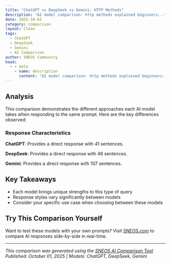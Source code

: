 ```yaml
---
title: "ChatGPT vs DeepSeek vs Gemini: HTTP Methods"
description: "AI model comparison: http methods explained beginners..."
date: 2025-10-01
category: comparison
layout: Clean
tags:
  - ChatGPT
  - DeepSeek
  - Gemini
  - AI Comparison
author: SNEOS Community
head:
  - - meta
    - name: description
      content: "AI model comparison: http methods explained beginners..."
---
```


<ChatComparison
  title="ChatGPT vs DeepSeek vs Gemini: HTTP Methods"
  prompt="http methods explained beginners"
  :responses='{
    "ChatGPT": "Sure! Here\u0027s a simple explanation of the most common HTTP methods for beginners:\n\n### What are HTTP Methods?\nHTTP methods are used to tell a web server what you want to do with a resource (like a webpage, data, image, etc.). They are part of the HTTP protocol\u2014the language used for communication between your browser and web servers.\n\n---\n\n### Common HTTP Methods\n\n1. **GET**\n   - **Purpose:** Retrieve data from a server.\n   - **Example:** When you visit a webpage, your browser sends a GET request to get the page\u2019s content.\n   - **Key Point:** It doesn\u2019t change anything on the server; it just asks for data.\n   \n2. **POST**\n   - **Purpose:** Send data to the server to create something new.\n   - **Example:** Submitting a form with your information (like a sign-up form) sends a POST request.\n   - **Key Point:** It usually changes the server by creating new resources.\n\n3. **PUT**\n   - **Purpose:** Update existing data or create a resource if it doesn\u2019t exist.\n   - **Example:** Updating your profile information on a website.\n   - **Key Point:** It replaces the entire resource with the data sent.\n\n4. **PATCH**\n   - **Purpose:** Partially update data on the server.\n   - **Example:** Changing just your email address in your profile.\n   - **Key Point:** It only changes specified fields, not the whole resource.\n\n5. **DELETE**\n   - **Purpose:** Remove data from the server.\n   - **Example:** Deleting your account or a post.\n   - **Key Point:** It tells the server to delete the specified resource.\n\n6. **HEAD**\n   - **Purpose:** Similar to GET, but only requests headers, no body.\n   - **Example:** Checking if a webpage is available without downloading it.\n   - **Key Point:** Used for checking metadata like last modified date or content type.\n\n7. **OPTIONS**\n   - **Purpose:** Find out which HTTP methods are supported by the server for a particular URL.\n   - **Example:** Letting a client know if it can use GET, POST, or DELETE on a resource.\n   - **Key Point:** Useful for CORS and debugging.\n\n---\n\n### Summary Table\n\n| Method  | What it Does                    | Safe (no changes)? | Idempotent? (same result if called multiple times) |\n|---------|--------------------------------|--------------------|-----------------------------------------------------|\n| GET     | Retrieve data                  | Yes                | Yes                                                 |\n| POST    | Create new data                | No                 | No                                                  |\n| PUT     | Replace or create data         | No                 | Yes                                                 |\n| PATCH   | Partially update data          | No                 | No                                                  |\n| DELETE  | Remove data                   | No                 | Yes                                                 |\n| HEAD    | Get headers only               | Yes                | Yes                                                 |\n| OPTIONS | Get supported methods          | Yes                | Yes                                                 |\n\n---\n\n### In Short:\n- Use **GET** to get info.\n- Use **POST** to send new info.\n- Use **PUT/PATCH** to update info.\n- Use **DELETE** to remove info.\n\nI hope this helps you understand HTTP methods better! If you want examples or more details, just ask!",
    "DeepSeek": "Of course! Let\u0027s break down HTTP methods in a simple, beginner-friendly way.\n\n### The Analogy: A Restaurant\n\nImagine the internet is a giant restaurant, and you are a customer (the **client**). The website\u0027s server is the **kitchen**.\n\nWhen you want something, you send an **order** (a **request**) to the kitchen. The **HTTP method** is the type of order you are placing.\n\n---\n\n### The Main \u0022Orders\u0022 (HTTP Methods)\n\nHere are the 5 most common HTTP methods you need to know:\n\n#### 1. \u0060GET\u0060 - \u0022I\u0027d like to *see* a menu, please.\u0022\n*   **Purpose:** To **retrieve** or **read** data from the server.\n*   **Use Case:** When you type a URL into your browser\u0027s address bar and hit enter, you are making a \u0060GET\u0060 request. You\u0027re asking the server, \u0022Please get me this webpage and its contents.\u0022\n*   **Key Fact:** \u0060GET\u0060 requests are **safe** and **idempotent**. They should only retrieve data, not change it. You can do it a million times, and the data won\u0027t change because of your request.\n\n\u003E **Idempotent** means doing the same action multiple times produces the same result. Refreshing a page (\u0060GET\u0060) doesn\u0027t change the page.\n\n#### 2. \u0060POST\u0060 - \u0022I\u0027d like to *place an order* for a pizza.\u0022\n*   **Purpose:** To **create** new data on the server.\n*   **Use Case:** Submitting a login form, signing up for a website, or posting a comment on social media. You are sending new information *to* the server.\n*   **Key Fact:** \u0060POST\u0060 requests are **not idempotent**. If you send the same \u0022order a pizza\u0022 request twice, you might end up with two pizzas!\n\n#### 3. \u0060PUT\u0060 - \u0022I\u0027d like to *update my entire order* to a salad instead.\u0022\n*   **Purpose:** To **update** existing data on the server. It replaces the *entire* resource with the new data you send.\n*   **Use Case:** Updating your user profile where you change your name, email, and bio all at once. You send the complete new version.\n*   **Key Fact:** \u0060PUT\u0060 requests are **idempotent**. If you send the same \u0022change my order to a salad\u0022 request multiple times, your order is still just one salad.\n\n#### 4. \u0060PATCH\u0060 - \u0022Please *add extra cheese* to my pizza.\u0022\n*   **Purpose:** To **partially update** existing data. It only changes the specific fields you send, not the entire resource.\n*   **Use Case:** Changing just your profile picture without touching your name or email.\n*   **Key Fact:** Also generally considered idempotent. Adding extra cheese multiple times is the same as adding it once.\n\n#### 5. \u0060DELETE\u0060 - \u0022Please *cancel my order*.\u0022\n*   **Purpose:** To **delete** data from the server.\n*   **Use Case:** Deleting a blog post, a photo, or your account.\n*   **Key Fact:** \u0060DELETE\u0060 requests are **idempotent**. If you delete something, it\u0027s gone. Trying to delete it again doesn\u0027t change anything\u2014it\u0027s still gone.\n\n---\n\n### Summary Table\n\n| Method | Analogy | Purpose | Idempotent? |\n| :--- | :--- | :--- | :--- |\n| **\u0060GET\u0060** | Looking at a menu | **Retrieve/Read** data | **Yes** |\n| **\u0060POST\u0060** | Placing a new order | **Create** new data | No |\n| **\u0060PUT\u0060** | Replacing your entire order | **Update** (replace) entire data | **Yes** |\n| **\u0060PATCH\u0060** | Modifying your existing order | **Update** part of the data | **Yes** |\n| **\u0060DELETE\u0060** | Canceling your order | **Delete** data | **Yes** |\n\n---\n\n### How You Use Them Every Day (CRUD Operations)\n\nYou\u0027ll often see these four main actions grouped together as **CRUD**:\n\n*   **C**reate -\u003E **\u0060POST\u0060**\n*   **R**ead -\u003E **\u0060GET\u0060**\n*   **U**pdate -\u003E **\u0060PUT\u0060** or **\u0060PATCH\u0060**\n*   **D**elete -\u003E **\u0060DELETE\u0060**\n\n**Real-World Example: A Social Media App**\n*   **Viewing your feed:** \u0060GET /feed\u0060\n*   **Creating a new post:** \u0060POST /posts\u0060\n*   **Editing a post\u0027s caption:** \u0060PATCH /posts/123\u0060 (where \u0060123\u0060 is the post\u0027s ID)\n*   **Liking a post:** \u0060POST /posts/123/like\u0060 (Creating a new \u0022like\u0022)\n*   **Deleting a post:** \u0060DELETE /posts/123\u0060\n\n### Key Takeaway\n\nHTTP methods are simply **verbs** that describe the *intent* of your request to a server. They tell the server *what you want to do* with a specific resource (a user, a post, an image), making the web a predictable and organized place for applications to talk to each other.",
    "Gemini": "Okay, let\u0027s break down HTTP methods in a way that\u0027s easy for beginners to understand.  Think of them as the *verbs* of the internet.  They tell the server *what* you want to *do* with a resource (like a web page, an image, or data).\n\n**What is HTTP?**\n\nFirst, a super quick recap:\n\n*   **HTTP** stands for **Hypertext Transfer Protocol**.  It\u0027s the language computers use to talk to each other on the web.  Your web browser (Chrome, Firefox, Safari, etc.) uses HTTP to ask for web pages from servers.\n\n**HTTP Methods: The Core Actions**\n\nThese are the most common HTTP methods, explained with simple analogies:\n\n1.  **GET:**\n\n    *   **Analogy:** Asking for a book from the library. You\u0027re requesting to *see* the book, but you\u0027re not changing anything.\n    *   **Purpose:**  **Retrieve** (get) data from the server. This is the most common method, used for loading web pages, images, and other content.\n    *   **Example:**  When you type \u0060www.example.com\u0060 into your browser and hit Enter, your browser sends a \u0060GET\u0060 request to the server at \u0060example.com\u0060 to retrieve the main page.\n    *   **Important:** \u0060GET\u0060 requests should *not* have side effects (meaning they shouldn\u0027t change anything on the server).  They are meant for reading data, not modifying it.  Data is typically sent in the URL (the address bar).  This makes it less secure for sensitive information.\n\n2.  **POST:**\n\n    *   **Analogy:**  Submitting a form online (e.g., a registration form, a comment form). You\u0027re sending data to the server to be *processed*.\n    *   **Purpose:**  **Submit** data to the server to create or update a resource.\n    *   **Example:**  When you fill out a form on a website and click \u0022Submit,\u0022 your browser sends a \u0060POST\u0060 request to the server with the data you entered.\n    *   **Important:** \u0060POST\u0060 requests often *do* have side effects (they change something on the server, like adding a new user or creating a new blog post).  Data is sent in the body of the request, which is generally more secure than sending it in the URL.\n\n3.  **PUT:**\n\n    *   **Analogy:**  Completely replacing a document in a file cabinet with a new version.  You are giving the server a full, updated version of a resource.\n    *   **Purpose:**  **Update** an existing resource completely.  The request body contains the *entire* replacement for the resource.\n    *   **Example:** Imagine you have a profile on a website. If you use PUT to update it, you\u0027re sending the *entire* profile data, even if you only changed one field.\n    *   **Important:** \u0060PUT\u0060 is *idempotent*. This means that if you send the same \u0060PUT\u0060 request multiple times, the end result on the server should be the same as sending it once.\n\n4.  **DELETE:**\n\n    *   **Analogy:**  Throwing away a document from a file cabinet.\n    *   **Purpose:**  **Delete** a specified resource.\n    *   **Example:**  Deleting a comment you made on a blog post.\n    *   **Important:** \u0060DELETE\u0060 is also *idempotent*.  Deleting something that\u0027s already deleted shouldn\u0027t cause an error; it just remains deleted.\n\n5.  **PATCH:**\n\n    *   **Analogy:**  Making a small correction to a document in a file cabinet, like changing a single word or adding a phone number.\n    *   **Purpose:**  **Partially update** an existing resource.  The request body only contains the changes you want to make.\n    *   **Example:**  Imagine you have a profile on a website. If you use PATCH to update it, you\u0027re only sending the specific field(s) you want to change (e.g., your email address).\n    *   **Important:**  \u0060PATCH\u0060 is often preferred over \u0060PUT\u0060 for updating resources because it\u0027s more efficient (less data to send).  It\u0027s generally considered *not* idempotent.\n\n6.  **HEAD:**\n\n    *   **Analogy:**  Checking the title and table of contents of a book to see if it\u0027s what you\u0027re looking for, without actually reading the book.\n    *   **Purpose:**  **Retrieve the headers** of a resource (e.g., the content type, size, modification date) without retrieving the actual content.  It\u0027s like a \u0060GET\u0060 request, but the server *only* sends the headers, not the body.\n    *   **Example:**  A browser might use \u0060HEAD\u0060 to check if a cached version of a file is still up-to-date before downloading the full file.\n    *   **Important:**  Useful for checking if a resource exists, getting metadata about a resource, or checking if a resource has been modified.\n\n7.  **OPTIONS:**\n\n    *   **Analogy:** Asking the librarian what operations you\u0027re allowed to perform on a book (e.g., \u0022Can I borrow this? Can I photocopy it?\u0022).\n    *   **Purpose:**  **Describe the communication options** for the target resource.  The server responds with a list of the supported HTTP methods for that resource.\n    *   **Example:**  A browser might use \u0060OPTIONS\u0060 to check what HTTP methods are allowed for a specific URL before sending a more complex request. This is often used for Cross-Origin Resource Sharing (CORS).\n    *   **Important:** Useful for discovering what a server can do.\n\n**Summary Table**\n\n| Method  | Purpose                                  | Side Effects? | Idempotent? | Data in?    | Example                                  |\n| ------- | ---------------------------------------- | ------------- | ------------ | ----------- | ----------------------------------------- |\n| GET     | Retrieve data                            | No            | Yes          | URL         | Loading a webpage, downloading an image |\n| POST    | Submit data to create/update a resource | Yes           | No           | Request Body | Submitting a form, creating a new blog post |\n| PUT     | Update a resource completely             | Yes           | Yes          | Request Body | Replacing an entire profile on a website |\n| DELETE  | Delete a resource                        | Yes           | Yes          | None        | Deleting a comment                        |\n| PATCH   | Partially update a resource              | Yes           | No           | Request Body | Updating your email address on a profile |\n| HEAD    | Retrieve headers only                     | No            | Yes          | None        | Checking if a file has been modified      |\n| OPTIONS | Describe communication options          | No            | Yes          | None        | Checking allowed methods for a URL         |\n\n**Key Concepts**\n\n*   **Resource:**  Anything that can be identified by a URL (e.g., a web page, an image, a video, a user account).\n*   **URL (Uniform Resource Locator):**  The address of a resource on the internet (e.g., \u0060https://www.example.com/products/123\u0060).\n*   **Request:**  The message your browser (or other client) sends to the server.  It includes the HTTP method, the URL, and any data being sent.\n*   **Response:** The message the server sends back to your browser.  It includes a status code (e.g., 200 OK, 404 Not Found) and the data being requested (if any).\n*   **Headers:**  Additional information sent in both requests and responses (e.g., the content type, the server software).\n*   **Request Body:** The data sent with a \u0060POST\u0060, \u0060PUT\u0060, or \u0060PATCH\u0060 request.  It\u0027s typically formatted as JSON or XML.\n\n**Why are HTTP Methods Important?**\n\n*   **RESTful APIs:**  HTTP methods are fundamental to building RESTful APIs (Application Programming Interfaces), which are used to communicate between different software systems.\n*   **Web Development:**  Understanding HTTP methods is crucial for building web applications that interact with servers correctly.\n*   **Security:**  Using the correct HTTP method helps ensure that data is handled securely and that operations are performed in the intended way.\n\n**In Simple Terms (TL;DR):**\n\nThink of HTTP methods like this:\n\n*   **GET:** \u0022Show me this.\u0022\n*   **POST:** \u0022Here\u0027s some new information.\u0022\n*   **PUT:** \u0022Here\u0027s the new complete version of this.\u0022\n*   **DELETE:** \u0022Get rid of this.\u0022\n*   **PATCH:** \u0022Change this little bit of this.\u0022\n\nThis basic understanding of HTTP methods will be invaluable as you delve deeper into web development and APIs. Good luck!\n"
  }'
  published-date="18:52"
/>

## Analysis

This comparison demonstrates the different approaches each AI model takes when responding to the same prompt. Here are the key differences observed:

### Response Characteristics

**ChatGPT**: Provides a direct response with 41 sentences. 

**DeepSeek**: Provides a direct response with 48 sentences. 

**Gemini**: Provides a direct response with 107 sentences. 

## Key Takeaways

- Each model brings unique strengths to this type of query
- Response styles vary significantly between models
- Consider your specific use case when choosing between these models

## Try This Comparison Yourself

Want to test these models with your own prompts? Visit [SNEOS.com](https://sneos.com) to compare AI responses side-by-side in real-time.

---

*This comparison was generated using the [SNEOS AI Comparison Tool](https://sneos.com)*
*Published: October 01, 2025 | Models: ChatGPT, DeepSeek, Gemini*

